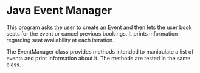 # Java Event Manager

This program asks the user to create an Event and then lets the user book seats for the event or cancel previous bookings. It prints information regarding seat availability at each iteration.

The EventManager class provides methods intended to manipulate a list of events and print information about it. The methods are tested in the same class.